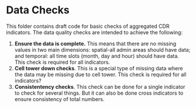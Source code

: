 # Data Checks

This folder contains draft code for basic checks of aggregated CDR indicators. The data quality checks are intended to achieve the following:
1. **Ensure the data is complete.** This means that there are no missing values in two main dimensions: spatial-all admin areas should have data; and temporal: all time slots (month, day and hour) should have data. This check is required for all indicators.
2. **Cell tower down checks**. This is a special type of missing data where the data may be missing due to cell tower. This check is required for all indicators?
3. **Consistentency checks**. This check can be done for a single indicator to check for several things. But it can also be done cross indicators to ensure consistency of total numbers.

